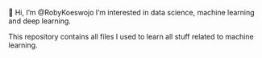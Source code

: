 👋 Hi, I’m @RobyKoeswojo
I’m interested in data science, machine learning and deep learning.

This repository contains all files I used to learn all stuff related to machine learning.

<!---
RobyKoeswojo/RobyKoeswojo is a ✨ special ✨ repository because its `README.md` (this file) appears on your GitHub profile.
You can click the Preview link to take a look at your changes.
--->
